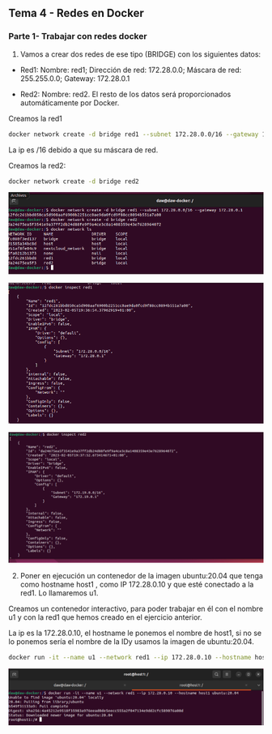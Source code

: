 ## Tema 4 - Redes en Docker

### Parte 1- Trabajar con redes docker

1. Vamos a crear dos redes de ese tipo (BRIDGE) con los siguientes datos:
 - Red1: Nombre: red1; Dirección de red: 172.28.0.0; Máscara de red: 255.255.0.0; Gateway: 172.28.0.1

- Red2: Nombre: red2. El resto de los datos será proporcionados automáticamente por Docker.

Creamos la red1

```bash
docker network create -d bridge red1 --subnet 172.28.0.0/16 --gateway 172.28.0.1
```

La ip es /16 debido a que su máscara de red.


Creamos la red2:

```bash
docker network create -d bridge red2
```

![](assets/ejercicio1.png)

![](assets/ejercicio1-red1.png)

![](assets/ejercicio1-red2.png)

2. Poner en ejecución un contenedor de la imagen ubuntu:20.04 que tenga como hostname
host1 , como IP 172.28.0.10 y que esté conectado a la red1. Lo llamaremos u1.

Creamos un contenedor interactivo, para poder trabajar en él con el nombre u1 y con la red1 que hemos creado en el ejercicio anterior. 

La ip es la 172.28.0.10, el hostname le ponemos el nombre de host1, si no se lo ponemos sería el nombre de la IDy usamos la imagen de ubuntu:20.04.

```bash 
docker run -it --name u1 --network red1 --ip 172.28.0.10 --hostname host1 ubuntu:20.04
```
![](assets/ejercicio2.png)







